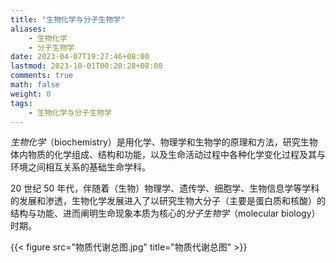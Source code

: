 ```yaml
---
title: "生物化学与分子生物学"
aliases:
    - 生物化学
    - 分子生物学
date: 2023-04-07T19:27:46+08:00
lastmod: 2023-10-01T00:20:28+08:00
comments: true
math: false
weight: 0
tags:
    - 生物化学与分子生物学
---
```


*生物化学*（biochemistry）是用化学、物理学和生物学的原理和方法，研究生物体内物质的化学组成、结构和功能，以及生命活动过程中各种化学变化过程及其与环境之间相互关系的基础生命学科。

20 世纪 50 年代，伴随着（生物）物理学、遗传学、细胞学、生物信息学等学科的发展和渗透，生物化学发展进入了以研究生物大分子（主要是蛋白质和核酸）的结构与功能、进而阐明生命现象本质为核心的*分子生物学*（molecular biology）时期。

<!--more-->

{{< figure src="物质代谢总图.jpg" title="物质代谢总图" >}}
